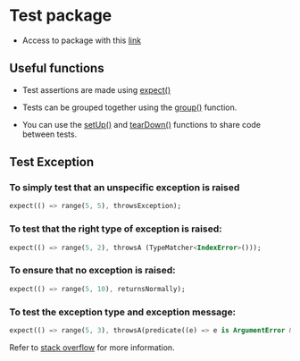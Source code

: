 # Test package

* Access to package with this [link](https://pub.flutter-io.cn/packages/test)

## Useful functions

* Test assertions are made using [expect()](https://pub.flutter-io.cn/documentation/test_api/latest/test_api/expect.html)

* Tests can be grouped together using the [group()](https://pub.flutter-io.cn/documentation/test_api/latest/test_api/group.html) function.

* You can use the [setUp()](https://pub.flutter-io.cn/documentation/test_api/latest/test_api/setUp.html) and [tearDown()](https://pub.flutter-io.cn/documentation/test_api/latest/test_api/tearDown.html) functions to share code between tests.

## Test Exception

### To simply test that an unspecific exception is raised

``` dart
expect(() => range(5, 5), throwsException);
```

### To test that the right type of exception is raised:

``` dart
expect(() => range(5, 2), throwsA (TypeMatcher<IndexError>()));
```

### To ensure that no exception is raised:

``` dart
expect(() => range(5, 10), returnsNormally);
```

### To test the exception type and exception message:

``` dart
expect(() => range(5, 3), throwsA(predicate((e) => e is ArgumentError && e.message == 'start must be less than stop')));
```

Refer to [stack overflow](https://stackoverflow.com/questions/13298969/how-do-you-unittest-exceptions-in-dart) for more information.